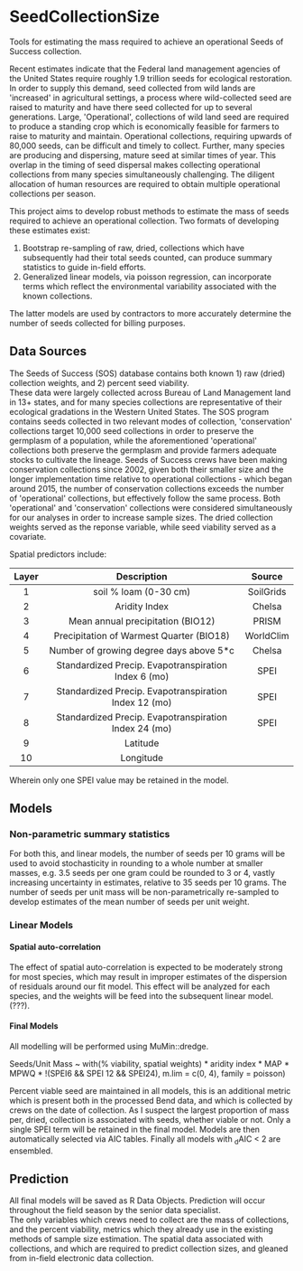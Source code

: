 # SeedCollectionSize
Tools for estimating the mass required to achieve an operational Seeds of Success collection.

Recent estimates indicate that the Federal land management agencies of the United States require roughly 1.9 trillion seeds for ecological restoration.
In order to supply this demand, seed collected from wild lands are 'increased' in agricultural settings, a process where wild-collected seed are raised to maturity and have there seed collected for up to several generations.
Large, 'Operational', collections of wild land seed are required to produce a standing crop which is economically feasible for farmers to raise to maturity and maintain.
Operational collections, requiring upwards of 80,000 seeds, can be difficult and timely to collect.
Further, many species are producing and dispersing, mature seed at similar times of year. 
This overlap in the timing of seed dispersal makes collecting operational collections from many species simultaneously challenging. 
The diligent allocation of human resources are required to obtain multiple operational collections per season.

This project aims to develop robust methods to estimate the mass of seeds required to achieve an operational collection. Two formats of developing these estimates exist:

1) Bootstrap re-sampling of raw, dried, collections which have subsequently had their total seeds counted, can produce summary statistics to guide in-field efforts. 
2) Generalized linear models, via poisson regression, can incorporate terms which reflect the environmental variability associated with the known collections. 

The latter models are used by contractors to more accurately determine the number of seeds collected for billing purposes.

## Data Sources

The Seeds of Success (SOS) database contains both known 1) raw (dried) collection weights, and 2) percent seed viability.   
These data were largely collected across Bureau of Land Management land in 13+ states, and for many species collections are representative of their ecological gradations in the Western United States. 
The SOS program contains seeds collected in two relevant modes of collection, 'conservation' collections target 10,000 seed collections in order to preserve the germplasm of a population, while the aforementioned 'operational' collections both preserve the germplasm and provide farmers adequate stocks to cultivate the lineage. 
Seeds of Success crews have been making conservation collections since 2002, given both their smaller size and the longer implementation time relative to operational collections - which began around 2015, the number of conservation collections exceeds the number of 'operational' collections, but effectively follow the same process. 
Both 'operational' and 'conservation' collections were considered simultaneously for our analyses in order to increase sample sizes. 
The dried collection weights served as the reponse variable, while seed viability served as a covariate. 

Spatial predictors include:   

| Layer |                       Description                       |              Source                   | 
| :---: | :-----------------------------------------------------: | :-----------------------------------: |
|   1   |                   soil % loam  (0-30 cm)                |              SoilGrids                |
|   2   |                       Aridity Index                     |               Chelsa                  |
|   3   |             Mean annual precipitation (BIO12)           |                PRISM                  |
|   4   |         Precipitation of Warmest Quarter (BIO18)        |              WorldClim                |
|   5   |           Number of growing degree days above 5*c       |               Chelsa                  |
|   6   |  Standardized Precip. Evapotranspiration Index   6 (mo) |                SPEI                   |
|   7   |  Standardized Precip. Evapotranspiration Index  12 (mo) |                SPEI                   |
|   8   |  Standardized Precip. Evapotranspiration Index  24 (mo) |                SPEI                   |
|   9   |                      Latitude                           |                                       |
|  10   |                     Longitude                           |                                       |

Wherein only one SPEI value may be retained in the model.   

## Models

### Non-parametric summary statistics
For both this, and linear models, the number of seeds per 10 grams will be used to avoid stochasticity in rounding to a whole number at smaller masses, e.g. 3.5 seeds per one gram could be rounded to 3 or 4, vastly increasing uncertainty in estimates, relative to 35 seeds per 10 grams. 
The number of seeds per unit mass will be non-parametrically re-sampled to develop estimates of the mean number of seeds per unit weight.

### Linear Models

#### Spatial auto-correlation

The effect of spatial auto-correlation is expected to be moderately strong for most species, which may result in improper estimates of the dispersion of residuals around our fit model. 
This effect will be analyzed for each species, and the weights will be feed into the subsequent linear model. (???).

#### Final Models

All modelling will be performed using MuMin::dredge.

Seeds/Unit Mass ~ with(% viability, spatial weights) * aridity index * MAP * MPWQ * !(SPEI6 && SPEI 12 && SPEI24),  m.lim = c(0, 4), family = poisson)

Percent viable seed are maintained in all models, this is an additional metric which is present both in the processed Bend data, and which is collected by crews on the date of collection. 
As I suspect the largest proportion of mass per, dried, collection is associated with seeds, whether viable or not. 
Only a single SPEI term will be retained in the final model. 
Models are then automatically selected via AIC tables.
Finally all models with <sub>d</sub>AIC < 2 are ensembled. 

## Prediction

All final models will be saved as R Data Objects. 
Prediction will occur throughout the field season by the senior data specialist.  
The only variables which crews need to collect are the mass of collections, and the percent viability, metrics which they already use in the existing methods of sample size estimation. 
The spatial data associated with collections, and which are required to predict collection sizes, and gleaned from in-field electronic data collection. 


